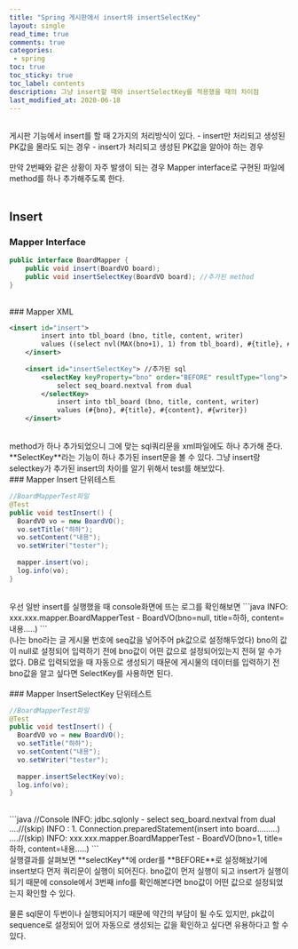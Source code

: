 ```yaml
---
title: "Spring 게시판에서 insert와 insertSelectKey"
layout: single    
read_time: true    
comments: true   
categories: 
 - spring  
toc: true    
toc_sticky: true    
toc_label: contents    
description: 그냥 insert할 때와 insertSelectKey를 적용했을 때의 차이점
last_modified_at: 2020-06-18   
---   
```


<br>  
게시판 기능에서 insert를 할 때 2가지의 처리방식이 있다.     
- insert만 처리되고 생성된 PK값을 몰라도 되는 경우
- insert가 처리되고 생성된 PK값을 알아야 하는 경우<br> 

<br>  
만약 2번째와 같은 상황이 자주 발생이 되는 경우 Mapper interface로 구현된 파일에 method를 하나 추가해주도록 한다.    
<br>
<br> 

## Insert  
### Mapper Interface  

```java
public interface BoardMapper { 
	public void insert(BoardVO board);
	public void insertSelectKey(BoardVO board); //추가된 method
}
```

<br>
### Mapper XML   

```xml
<insert id="insert">
		insert into tbl_board (bno, title, content, writer)
		values ((select nvl(MAX(bno+1), 1) from tbl_board), #{title}, #{content}, #{writer})
	</insert>
  
	<insert id="insertSelectKey"> //추가된 sql
		<selectKey keyProperty="bno" order="BEFORE" resultType="long">
			select seq_board.nextval from dual
		</selectKey>
			insert into tbl_board (bno, title, content, writer)
			values (#{bno}, #{title}, #{content}, #{writer})
	</insert>
```  
<br>   
method가 하나 추가되었으니 그에 맞는 sql쿼리문을 xml파일에도 하나 추가해 준다.   
**SelectKey**라는 기능이 하나 추가된 insert문을 볼 수 있다.   
그냥 insert랑 selectkey가 추가된 insert의 차이를 알기 위해서 test를 해보았다.    
<br>
### Mapper Insert 단위테스트   

```java
//BoardMapperTest파일
@Test
public void testInsert() {
  BoardVO vo = new BoardVO();
  vo.setTitle("하하");
  vo.setContent("내용");
  vo.setWriter("tester");
  
  mapper.insert(vo);
  log.info(vo);
}
```
<br>  
우선 일반 insert를 실행했을 때 console화면에 뜨는 로그를 확인해보면
```java
INFO: xxx.xxx.mapper.BoardMapperTest - BoardVO(bno=null, title=하하, content=내용.....)
```
<br>  
(나는 bno라는 글 게시물 번호에 seq값을 넣어주어 pk값으로 설정해두었다)   
bno의 값이 null로 설정되어 입력하기 전에 bno값이 어떤 값으로 설정되어있는지 전혀 알 수가 없다.   
DB로 입력되었을 때 자동으로 생성되기 때문에 게시물의 데이터를 입력하기 전 bno값을 알고 싶다면 SelectKey를 사용하면 된다.   
<br>
<br>
### Mapper InsertSelectKey 단위테스트   

```java
//BoardMapperTest파일
@Test
public void testInsert() {
  BoardVO vo = new BoardVO();
  vo.setTitle("하하");
  vo.setContent("내용");
  vo.setWriter("tester");
  
  mapper.insertSelectKey(vo);
  log.info(vo);
}
```
<br>  
```java
//Console
INFO: jdbc.sqlonly - select seq_board.nextval from dual
....//(skip)
INFO : 1. Connection.preparedStatement(insert into board.........)
....//(skip)
INFO: xxx.xxx.mapper.BoardMapperTest - BoardVO(bno=1, title=하하, content=내용.....)
```
<br>  
실행결과를 살펴보면 **selectKey**에 order를 **BEFORE**로 설정해놨기에 insert보다 먼저 쿼리문이 실행이 되어진다.   
bno값이 먼저 실행이 되고 insert가 실행이 되기 때문에 console에서 3번째 info를 확인해본다면 bno값이 어떤 값으로 설정되었는지 확인할 수 있다.   
<br>
<br>
물론 sql문이 두번이나 실행되어지기 때문에 약간의 부담이 될 수도 있지만, pk값이 sequence로 설정되어 있어 자동으로 생성되는 값을 확인하고 싶다면 유용하다고 할 수 있다.   
<br>
<br>
<br>
<br>


